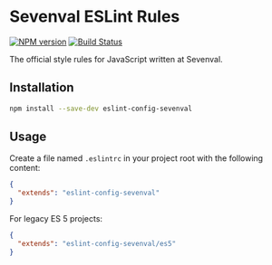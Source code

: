 # Sevenval ESLint Rules

[![NPM version](http://img.shields.io/npm/v/eslint-config-sevenval.svg)](https://www.npmjs.org/package/eslint-config-sevenval)  [![Build Status](https://travis-ci.org/marvinhagemeister/eslint-config-sevenval.svg?branch=master)](https://travis-ci.org/marvinhagemeister/eslint-config-sevenval)

The official style rules for JavaScript written at Sevenval.

## Installation

```bash
npm install --save-dev eslint-config-sevenval
```

## Usage

Create a file named `.eslintrc` in your project root with the following
content:

```json
{
  "extends": "eslint-config-sevenval"
}
```

For legacy ES 5 projects:

```json
{
  "extends": "eslint-config-sevenval/es5"
}
```

